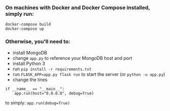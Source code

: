 ### On machines with Docker and Docker Compose installed, simply run:

```
docker-compose build
docker-compose up
```

### Otherwise, you'll need to:

* install MongoDB
* change `app.py` to reference your MongoDB host and port
* install Python 3
* run `pip install -r requirements.txt`
* run `FLASK_APP=app.py flask run` to start the server (or `python -u app.py`)
* change the lines
```
if __name__ == "__main__":
    app.run(host="0.0.0.0", debug=True)
```
to simply:
```app.run(debug=True)```